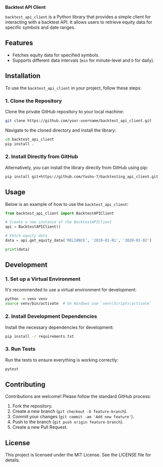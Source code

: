 ​​**Backtest API Client**

`backtest_api_client` is a Python library that provides a simple client for interacting with a backtest API. It allows users to retrieve equity data for specific symbols and date ranges.

## **Features**

- Fetches equity data for specified symbols.
- Supports different data intervals (`min` for minute-level and `D` for daily).

## **Installation**

To use the `backtest_api_client` in your project, follow these steps:

### **1\. Clone the Repository**

Clone the private GitHub repository to your local machine:

```sh  
git clone https://github.com/your-username/backtest_api_client.git
```

Navigate to the cloned directory and install the library:

```sh  
cd backtest_api_client
pip install .
```

### **2\. Install Directly from GitHub**

Alternatively, you can install the library directly from GitHub using pip:

```sh  
pip install git+https://github.com/Yasho-7/backtesting_api_client.git
```

## **Usage**

Below is an example of how to use the `backtest_api_client`:

```python
from backtest_api_client import BacktestAPIClient

# Create a new instance of the BacktestAPIClient
api = BacktestAPIClient()

# Fetch equity data
data = api.get_equity_data('RELIANCE', '2019-01-01', '2020-01-02')

print(data)
```

## **Development**

### **1\. Set up a Virtual Environment**

It's recommended to use a virtual environment for development:

```sh
python -m venv venv
source venv/bin/activate  # On Windows use `venv\Scripts\activate`
```

### **2\. Install Development Dependencies**

Install the necessary dependencies for development:

```sh
pip install -r requirements.txt
```

### **3\. Run Tests**

Run the tests to ensure everything is working correctly:

```sh
pytest
```

## **Contributing**

Contributions are welcome\! Please follow the standard GitHub process:

1. Fork the repository.
2. Create a new branch (`git checkout -b feature-branch`).
3. Commit your changes (`git commit -am 'Add new feature'`).
4. Push to the branch (`git push origin feature-branch`).
5. Create a new Pull Request.

## **License**

This project is licensed under the MIT License. See the LICENSE file for details.
